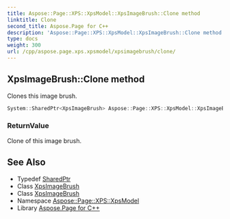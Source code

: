 ```yaml
---
title: Aspose::Page::XPS::XpsModel::XpsImageBrush::Clone method
linktitle: Clone
second_title: Aspose.Page for C++
description: 'Aspose::Page::XPS::XpsModel::XpsImageBrush::Clone method. Clones this image brush in C++.'
type: docs
weight: 300
url: /cpp/aspose.page.xps.xpsmodel/xpsimagebrush/clone/
---
```

## XpsImageBrush::Clone method


Clones this image brush.

```cpp
System::SharedPtr<XpsImageBrush> Aspose::Page::XPS::XpsModel::XpsImageBrush::Clone()
```


### ReturnValue

Clone of this image brush.

## See Also

* Typedef [SharedPtr](../../../system/sharedptr/)
* Class [XpsImageBrush](../)
* Class [XpsImageBrush](../)
* Namespace [Aspose::Page::XPS::XpsModel](../../)
* Library [Aspose.Page for C++](../../../)
